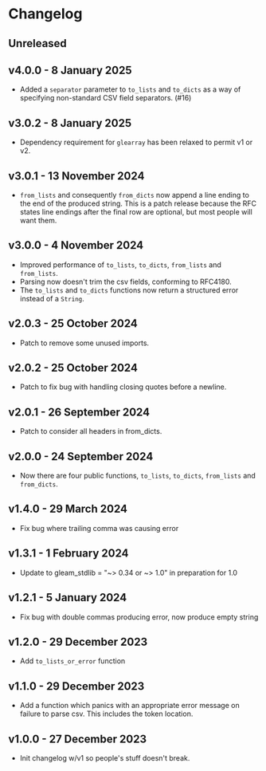 # Changelog

## Unreleased

## v4.0.0 - 8 January 2025
- Added a `separator` parameter to `to_lists` and `to_dicts` as a way of specifying
  non-standard CSV field separators. (#16)

## v3.0.2 - 8 January 2025
- Dependency requirement for `glearray` has been relaxed to permit v1 or v2.

## v3.0.1 - 13 November 2024
- `from_lists` and consequently `from_dicts` now append a line ending to the end
  of the produced string. This is a patch release because the RFC states line endings
  after the final row are optional, but most people will want them.

## v3.0.0 - 4 November 2024
- Improved performance of `to_lists`, `to_dicts`, `from_lists` and `from_lists`.
- Parsing now doesn't trim the csv fields, conforming to RFC4180.
- The `to_lists` and `to_dicts` functions now return a structured error instead
  of a `String`.

## v2.0.3 - 25 October 2024
- Patch to remove some unused imports.

## v2.0.2 - 25 October 2024
- Patch to fix bug with handling closing quotes before a newline.

## v2.0.1 - 26 September 2024
- Patch to consider all headers in from_dicts.

## v2.0.0 - 24 September 2024
- Now there are four public functions, `to_lists`, `to_dicts`, `from_lists` and `from_dicts`.

## v1.4.0 - 29 March 2024
- Fix bug where trailing comma was causing error

## v1.3.1 - 1 February 2024
- Update to gleam_stdlib = "~> 0.34 or ~> 1.0" in preparation for 1.0

## v1.2.1 - 5 January 2024
- Fix bug with double commas producing error, now produce empty string

## v1.2.0 - 29 December 2023
- Add `to_lists_or_error` function

## v1.1.0 - 29 December 2023
- Add a function which panics with an appropriate error message on failure to 
  parse csv. This includes the token location.

## v1.0.0 - 27 December 2023
- Init changelog w/v1 so people's stuff doesn't break.
